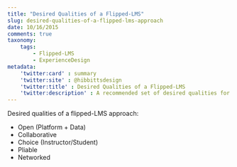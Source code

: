 ```yaml
---
title: "Desired Qualities of a Flipped-LMS"
slug: desired-qualities-of-a-flipped-lms-approach
date: 10/16/2015
comments: true
taxonomy:
    tags:
        - Flipped-LMS
        - ExperienceDesign
metadata:
    'twitter:card' : summary
    'twitter:site' : @hibbittsdesign
    'twitter:title' : Desired Qualities of a Flipped-LMS
    'twitter:description' : A recommended set of desired qualities for a flipped-LMS.
---
```


Desired qualities of a flipped-LMS approach:  
*   Open (Platform + Data)
*   Collaborative
*   Choice (Instructor/Student)
*   Pliable
*   Networked
